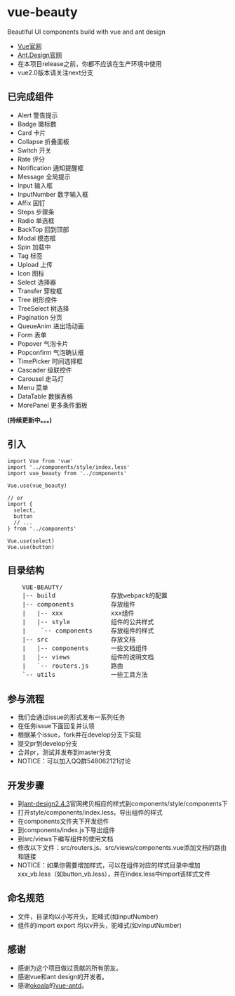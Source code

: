 # vue-beauty
Beautiful  UI components build with vue and ant design

- [Vue官网](http://vuejs.org/)
- [Ant.Design官网](http://ant.design/)
- 在本项目release之前，你都不应该在生产环境中使用
- vue2.0版本请关注next分支

## 已完成组件

- Alert 警告提示
- Badge 徽标数
- Card 卡片
- Collapse 折叠面板
- Switch 开关
- Rate 评分
- Notification 通知提醒框
- Message 全局提示
- Input 输入框
- InputNumber 数字输入框
- Affix 固钉
- Steps 步骤条
- Radio 单选框
- BackTop 回到顶部
- Modal 模态框
- Spin 加载中
- Tag 标签
- Upload 上传
- Icon 图标
- Select 选择器
- Transfer 穿梭框
- Tree 树形控件
- TreeSelect 树选择
- Pagination 分页
- QueueAnim 进出场动画
- Form 表单
- Popover 气泡卡片
- Popconfirm 气泡确认框
- TimePicker 时间选择框
- Cascader 级联控件
- Carousel 走马灯
- Menu 菜单
- DataTable 数据表格
- MorePanel 更多条件面板

**(持续更新中。。。)**

## 引入
```
import Vue from 'vue'
import '../components/style/index.less'
import vue_beauty from '../components'

Vue.use(vue_beauty)

// or
import {
  select,
  button
  // ...
} from '../components'

Vue.use(select)
Vue.use(button)
```

## 目录结构
<pre>
    VUE-BEAUTY/
    |-- build               存放webpack的配置
    |-- components          存放组件
    |   |-- xxx             xxx组件
    |   |-- style           组件的公共样式
    |    `-- components     存放组件的样式
    |-- src                 存放文档
    |   |-- components      一些文档组件
    |   |-- views           组件的说明文档
    |   `-- routers.js      路由
    `-- utils               一些工具方法
</pre>

## 参与流程

- 我们会通过issue的形式发布一系列任务
- 在任务issue下面回复并认领
- 根据某个issue，fork并在develop分支下实现
- 提交pr到develop分支
- 合并pr，测试并发布到master分支
- NOTICE：可以加入QQ群548062121讨论

## 开发步骤
- 到[ant-design2.4.3](https://github.com/ant-design/ant-design/tree/master/components)官网拷贝相应的样式到components/style/components下
- 打开style/components/index.less，导出组件的样式
- 在components文件夹下开发组件
- 到components/index.js下导出组件
- 到src/views下编写组件的使用文档
- 修改以下文件：src/routers.js、src/views/components.vue添加文档的路由和链接
- NOTICE：如果你需要增加样式，可以在组件对应的样式目录中增加xxx_vb.less（如button_vb.less），并在index.less中import该样式文件

## 命名规范
- 文件，目录均以小写开头，驼峰式(如inputNumber)
- 组件的import export 均以v开头，驼峰式(如vInputNumber)

## 感谢
- 感谢为这个项目做过贡献的所有朋友。
- 感谢vue和ant design的开发者。
- 感谢[okoala](https://github.com/okoala)的[vue-antd](https://github.com/okoala/vue-antd)。
